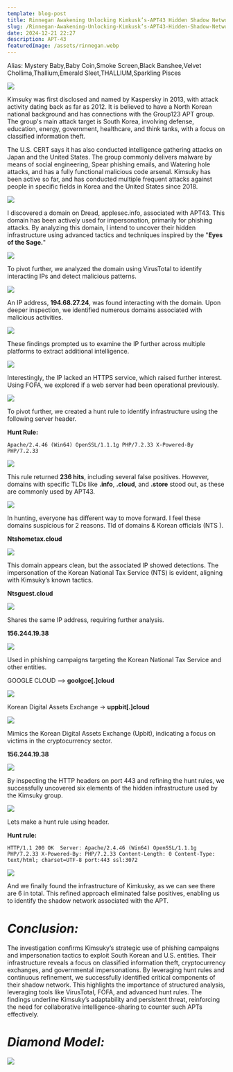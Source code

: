 ```yaml
---
template: blog-post
title: Rinnegan Awakening Unlocking Kimkusk’s-APT43 Hidden Shadow Network
slug: /Rinnegan-Awakening-Unlocking-Kimkusk’s-APT43-Hidden-Shadow-Network
date: 2024-12-21 22:27
description: APT-43
featuredImage: /assets/rinnegan.webp
---
```

Alias: Mystery Baby,Baby Coin,Smoke Screen,Black Banshee,Velvet Chollima,Thallium,Emerald Sleet,THALLIUM,Sparkling Pisces

![](/assets/kimkuksky.png)

Kimsuky was first disclosed and named by Kaspersky in 2013, with attack activity dating back as far as 2012. It is believed to have a North Korean national background and has connections with the Group123 APT group. The group's main attack target is South Korea, involving defense, education, energy, government, healthcare, and think tanks, with a focus on classified information theft. 

The U.S. CERT says it has also conducted intelligence gathering attacks on Japan and the United States. The group commonly delivers malware by means of social engineering, Spear phishing emails, and Watering hole attacks, and has a fully functional malicious code arsenal. Kimsuky has been active so far, and has conducted multiple frequent attacks against people in specific fields in Korea and the United States since 2018.

![](/assets/overview.png)

I discovered a domain on Dread, applesec.info, associated with APT43. This domain has been actively used for impersonation, primarily for phishing attacks. By analyzing this domain, I intend to uncover their hidden infrastructure using advanced tactics and techniques inspired by the "**Eyes of the Sage.**"

![](/assets/kimku.png)

To pivot further, we analyzed the domain using VirusTotal to identify interacting IPs and detect malicious patterns.

![](/assets/1-apt43.png)

An IP address, **194.68.27.24**, was found interacting with the domain. Upon deeper inspection, we identified numerous domains associated with malicious activities.

![](/assets/2-apt43.png)

These findings prompted us to examine the IP further across multiple platforms to extract additional intelligence.

![](/assets/3-apt43.png)

Interestingly, the IP lacked an HTTPS service, which raised further interest. Using FOFA, we explored if a web server had been operational previously.

![](/assets/5-apt43.png)

To pivot further, we created a hunt rule to identify infrastructure using the following server header.

**Hunt Rule:** 

```angelscript
Apache/2.4.46 (Win64) OpenSSL/1.1.1g PHP/7.2.33 X-Powered-By PHP/7.2.33
```

![](/assets/6-apt43.png)

This rule returned **236 hits**, including several false positives. However, domains with specific TLDs like **.info**, **.cloud**, and **.store** stood out, as these are commonly used by APT43.

![](/assets/7-apt43.png)

In hunting, everyone has different way to move forward. I feel these domains suspicious for 2 reasons. Tld of domains & Korean officials (NTS ). 

**Ntshometax.cloud**

![](/assets/8-apt43.png)

This domain appears clean, but the associated IP showed detections. The impersonation of the Korean National Tax Service (NTS) is evident, aligning with Kimsuky’s known tactics.

 **Ntsguest.cloud**

![](/assets/4-apt43.png)

Shares the same IP address, requiring further analysis.

**156.244.19.38**

![](/assets/12-apt43.png)

Used in phishing campaigns targeting the Korean National Tax Service and other entities.

GOOGLE CLOUD –> **goolgce\[.]cloud** 

![](/assets/14-apt43.png)

Korean Digital Assets Exchange -> **uppbit\[.]cloud**

![](/assets/13-apt43.png)

Mimics the Korean Digital Assets Exchange (Upbit), indicating a focus on victims in the cryptocurrency sector.

**156.244.19.38**

![](/assets/9-apt43.png)

By inspecting the HTTP headers on port 443 and refining the hunt rules, we successfully uncovered six elements of the hidden infrastructure used by the Kimsuky group.

![](/assets/10-apt43.png)

Lets make a hunt rule using header.

**Hunt rule:** 

```asymptote
HTTP/1.1 200 OK  Server: Apache/2.4.46 (Win64) OpenSSL/1.1.1g PHP/7.2.33 X-Powered-By: PHP/7.2.33 Content-Length: 0 Content-Type: text/html; charset=UTF-8 port:443 ssl:3072
```

![](/assets/11-apt43.png)

And we finally found the infrastructure of Kimkusky, as we can see there are 6 in total. This refined approach eliminated false positives, enabling us to identify the shadow network associated with the APT.

# ***Conclusion:***

The investigation confirms Kimsuky’s strategic use of phishing campaigns and impersonation tactics to exploit South Korean and U.S. entities. Their infrastructure reveals a focus on classified information theft, cryptocurrency exchanges, and governmental impersonations.
By leveraging hunt rules and continuous refinement, we successfully identified critical components of their shadow network. This highlights the importance of structured analysis, leveraging tools like VirusTotal, FOFA, and advanced hunt rules.
The findings underline Kimsuky’s adaptability and persistent threat, reinforcing the need for collaborative intelligence-sharing to counter such APTs effectively.

# ***Diamond Model:***

![](/assets/diamond.png)